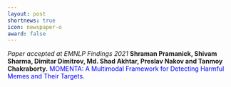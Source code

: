 ```yaml
---
layout: post
shortnews: true
icon: newspaper-o
award: false
---
```


<i>Paper accepted at EMNLP Findings 2021 </i> <b> Shraman Pramanick, Shivam Sharma, Dimitar Dimitrov, Md. Shad Akhtar, Preslav Nakov and Tanmoy Chakraborty.</b> <font color="blue"> MOMENTA: A Multimodal Framework for Detecting Harmful Memes and Their Targets. </font>